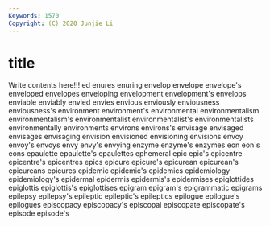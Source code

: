 ```yaml
---
Keywords: 1570
Copyright: (C) 2020 Junjie Li
---
```


# title

Write contents here!!!
ed 
enures 
enuring 
envelop 
envelope
envelope's 
enveloped 
envelopes 
enveloping 
envelopment 
envelopment's 
envelops 
enviable 
enviably 
envied
envies 
envious 
enviously 
enviousness 
enviousness's 
environment 
environment's 
environmental 
environmentalism 
environmentalism's
environmentalist 
environmentalist's 
environmentalists 
environmentally 
environments 
environs 
environs's 
envisage 
envisaged 
envisages
envisaging 
envision 
envisioned 
envisioning 
envisions 
envoy 
envoy's 
envoys 
envy 
envy's
envying 
enzyme 
enzyme's 
enzymes 
eon 
eon's 
eons 
epaulette 
epaulette's 
epaulettes
ephemeral 
epic 
epic's 
epicentre 
epicentre's 
epicentres 
epics 
epicure 
epicure's 
epicurean
epicurean's 
epicureans 
epicures 
epidemic 
epidemic's 
epidemics 
epidemiology 
epidemiology's 
epidermal 
epidermis
epidermis's 
epidermises 
epiglottides 
epiglottis 
epiglottis's 
epiglottises 
epigram 
epigram's 
epigrammatic 
epigrams
epilepsy 
epilepsy's 
epileptic 
epileptic's 
epileptics 
epilogue 
epilogue's 
epilogues 
episcopacy 
episcopacy's
episcopal 
episcopate 
episcopate's 
episode 
episode's 
